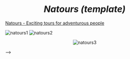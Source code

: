 <h1 align=center> <b><i>Natours (template)</i></b></h1>

[Natours - Exciting tours for adventurous people](https://natours-frame.netlify.app)

![natours1](https://github.com/user-attachments/assets/9785cdc2-a68f-4d8c-8128-6bd2412f5f7f)
![natours2](https://github.com/user-attachments/assets/b76f5011-edeb-491e-96bf-e48c6a5152e3)

<div align=center>

![natours3](https://github.com/user-attachments/assets/a46daca3-a0bf-4c40-8977-0d1c5cc7095a)

</div> -->

